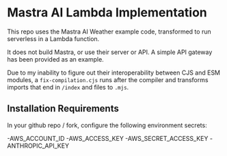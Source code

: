# Mastra AI Lambda Implementation

This repo uses the Mastra AI Weather example code, transformed to run serverless in a Lambda function.

It does not build Mastra, or use their server or API. A simple API gateway has been provided as an example.

Due to my inability to figure out their interoperability between CJS and ESM modules, a `fix-compilation.cjs` runs after the compiler and transforms imports that end in `/index` and files to `.mjs`.

## Installation Requirements

In your github repo / fork, configure the following environment secrets:

-AWS_ACCOUNT_ID
-AWS_ACCESS_KEY
-AWS_SECRET_ACCESS_KEY
-ANTHROPIC_API_KEY
